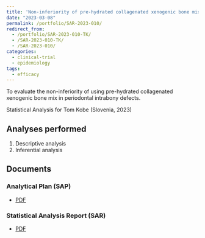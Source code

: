 ```yaml
---
title: 'Non-inferiority of pre-hydrated collagenated xenogenic bone mix in periodontal intrabony defects: clinical trial'
date: "2023-03-08"
permalink: /portfolio/SAR-2023-010/
redirect_from:
  - /portfolio/SAR-2023-010-TK/
  - /SAR-2023-010-TK/
  - /SAR-2023-010/
categories:
  - clinical-trial
  - epidemiology
tags:
  - efficacy
---
```


To evaluate the non-inferiority of using pre-hydrated collagenated xenogenic bone mix in periodontal intrabony defects.

Statistical Analysis for Tom Kobe (Slovenia, 2023)
<!-- Technical Report for Tom Kobe (Slovenia, 2023) -->

## Analyses performed

1. Descriptive analysis
1. Inferential analysis

## Documents

<!-- The client has requested that this analysis be kept confidential until a future date, determined by the client. -->
<!-- All documents from this consultation are therefore not published online and only the title and year of the analysis will be included in the consultant's Portfolio. -->
<!-- After the agreed date is reached, the documents will be released. -->

<!-- The client has requested that this analysis be kept confidential. -->
<!-- All documents from this consultation are therefore not published online and only the title and year of the analysis will be included in the consultant's Portfolio. -->

### Analytical Plan (SAP)

- [PDF][sap]

### Statistical Analysis Report (SAR)

- [PDF][sar]

<!-- ## Associated analyses -->

<!-- This analysis is part of a larger project and is supported by other analyses, linked below. -->

<!-- **[assoc_title]** -->

<!-- <[assoc_link]> -->

<!-- --- -->

[sap]: /files/SAP-2023-010-TK-v01.pdf
[sar]: /files/SAR-2023-010-TK-v01.pdf
